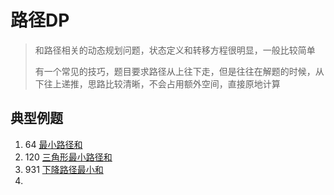 # 路径DP

> 和路径相关的动态规划问题，状态定义和转移方程很明显，一般比较简单
>
> 有一个常见的技巧，题目要求路径从上往下走，但是往往在解题的时候，从下往上递推，思路比较清晰，不会占用额外空间，直接原地计算

## 典型例题

1. 64 [最小路径和](https://leetcode-cn.com/problems/minimum-path-sum/)
2. 120 [三角形最小路径和](https://leetcode-cn.com/problems/triangle/)
3. 931 [下降路径最小和](https://leetcode-cn.com/problems/minimum-falling-path-sum/)
4. 